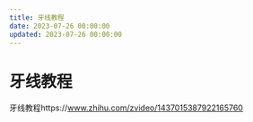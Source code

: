 ```yaml
---
title: 牙线教程
date: 2023-07-26 00:00:00
updated: 2023-07-26 00:00:00
---
```


# 牙线教程

牙线教程https://www.zhihu.com/zvideo/1437015387922165760
